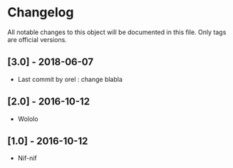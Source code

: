 # Changelog
All notable changes to this object will be documented in this file.
Only tags are official versions.

## [3.0] - 2018-06-07
- Last commit by orel : change blabla

## [2.0] - 2016-10-12
- Wololo

## [1.0] - 2016-10-12
- Nif-nif
